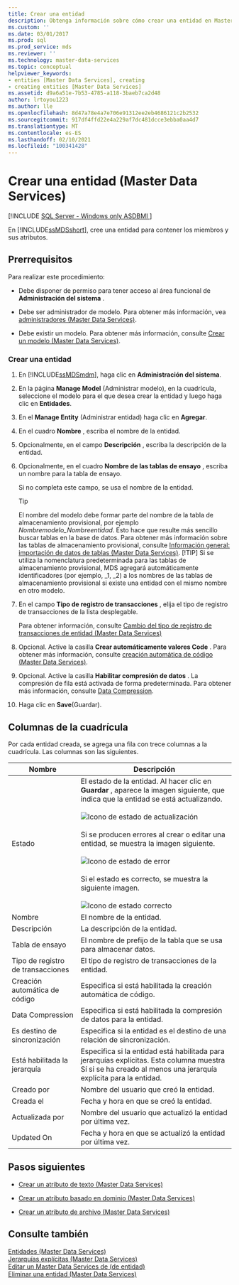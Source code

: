 ```yaml
---
title: Crear una entidad
description: Obtenga información sobre cómo crear una entidad en Master Data Services para contener miembros y sus atributos. Debe tener permisos para el área de administración del sistema.
ms.custom: ''
ms.date: 03/01/2017
ms.prod: sql
ms.prod_service: mds
ms.reviewer: ''
ms.technology: master-data-services
ms.topic: conceptual
helpviewer_keywords:
- entities [Master Data Services], creating
- creating entities [Master Data Services]
ms.assetid: d9a6a51e-7b53-4785-a118-3baeb7ca2d48
author: lrtoyou1223
ms.author: lle
ms.openlocfilehash: 8d47a78e4a7e706e91312ee2eb4686121c2b2532
ms.sourcegitcommit: 917df4ffd22e4a229af7dc481dcce3ebba0aa4d7
ms.translationtype: MT
ms.contentlocale: es-ES
ms.lasthandoff: 02/10/2021
ms.locfileid: "100341428"
---
```

# <a name="create-an-entity-master-data-services"></a>Crear una entidad (Master Data Services)

[!INCLUDE [SQL Server - Windows only ASDBMI  ](../includes/applies-to-version/sql-windows-only-asdbmi.md)]

  En [!INCLUDE[ssMDSshort](../includes/ssmdsshort-md.md)], cree una entidad para contener los miembros y sus atributos.  
  
## <a name="prerequisites"></a>Prerrequisitos  
 Para realizar este procedimiento:  
  
-   Debe disponer de permiso para tener acceso al área funcional de **Administración del sistema** .  
  
-   Debe ser administrador de modelo. Para obtener más información, vea [administradores &#40;Master Data Services&#41;](../master-data-services/administrators-master-data-services.md).  
  
-   Debe existir un modelo. Para obtener más información, consulte [Crear un modelo &#40;Master Data Services&#41;](../master-data-services/create-a-model-master-data-services.md).  
  
### <a name="to-create-an-entity"></a>Crear una entidad  
  
1.  En [!INCLUDE[ssMDSmdm](../includes/ssmdsmdm-md.md)], haga clic en **Administración del sistema**.  
  
2.  En la página **Manage Model** (Administrar modelo), en la cuadrícula, seleccione el modelo para el que desea crear la entidad y luego haga clic en **Entidades**.  
  
3.  En el **Manage Entity** (Administrar entidad) haga clic en **Agregar**.  
  
4.  En el cuadro **Nombre** , escriba el nombre de la entidad.  
  
5.  Opcionalmente, en el campo **Descripción** , escriba la descripción de la entidad.  
  
6.  Opcionalmente, en el cuadro **Nombre de las tablas de ensayo** , escriba un nombre para la tabla de ensayo.  
  
     Si no completa este campo, se usa el nombre de la entidad.  
  
    > [!TIP]  
    >  El nombre del modelo debe formar parte del nombre de la tabla de almacenamiento provisional, por ejemplo *Nombremodelo_Nombreentidad*. Esto hace que resulte más sencillo buscar tablas en la base de datos. Para obtener más información sobre las tablas de almacenamiento provisional, consulte [Información general: importación de datos de tablas &#40;Master Data Services&#41;](../master-data-services/overview-importing-data-from-tables-master-data-services.md).
    > [!TIP]
    > Si se utiliza la nomenclatura predeterminada para las tablas de almacenamiento provisional, MDS agregará automáticamente identificadores (por ejemplo, _1, _2) a los nombres de las tablas de almacenamiento provisional si existe una entidad con el mismo nombre en otro modelo.
  
7.  En el campo **Tipo de registro de transacciones** , elija el tipo de registro de transacciones de la lista desplegable.  
  
     Para obtener información, consulte [Cambio del tipo de registro de transacciones de entidad &#40;Master Data Services&#41;](../master-data-services/change-the-entity-transaction-log-type-master-data-services.md)  
  
8.  Opcional. Active la casilla **Crear automáticamente valores Code** . Para obtener más información, consulte [creación automática de código &#40;Master Data Services&#41;](../master-data-services/automatic-code-creation-master-data-services.md).  
  
9. Opcional. Active la casilla **Habilitar compresión de datos** . La compresión de fila está activada de forma predeterminada. Para obtener más información, consulte [Data Compression](../relational-databases/data-compression/data-compression.md).  
  
10. Haga clic en **Save**(Guardar).  
  
## <a name="grid-columns"></a>Columnas de la cuadrícula  
 Por cada entidad creada, se agrega una fila con trece columnas a la cuadrícula. Las columnas son las siguientes.  
  
|Nombre|Descripción|  
|----------|-----------------|  
|Estado|El estado de la entidad. Al hacer clic en **Guardar** , aparece la imagen siguiente, que indica que la entidad se está actualizando.<br /><br /> ![Icono de estado de actualización](../master-data-services/media/mds-statusicon-updating.png "Icono de estado de actualización")<br /><br /> Si se producen errores al crear o editar una entidad, se muestra la imagen siguiente.<br /><br /> ![Icono de estado de error](../master-data-services/media/mds-statusicon-error.png "Icono de estado de error")<br /><br /> Si el estado es correcto, se muestra la siguiente imagen.<br /><br /> ![Icono de estado correcto](../master-data-services/media/mds-statusicon-ok.png "Icono de estado correcto")|  
|Nombre|El nombre de la entidad.|  
|Descripción|La descripción de la entidad.|  
|Tabla de ensayo|El nombre de prefijo de la tabla que se usa para almacenar datos.|  
|Tipo de registro de transacciones|El tipo de registro de transacciones de la entidad.|  
|Creación automática de código|Especifica si está habilitada la creación automática de código.|  
|Data Compression|Especifica si está habilitada la compresión de datos para la entidad.|  
|Es destino de sincronización|Especifica si la entidad es el destino de una relación de sincronización.|  
|Está habilitada la jerarquía|Especifica si la entidad está habilitada para jerarquías explícitas. Esta columna muestra Sí si se ha creado al menos una jerarquía explícita para la entidad.|  
|Creado por|Nombre del usuario que creó la entidad.|  
|Creada el|Fecha y hora en que se creó la entidad.|  
|Actualizada por|Nombre del usuario que actualizó la entidad por última vez.|  
|Updated On|Fecha y hora en que se actualizó la entidad por última vez.|  
  
## <a name="next-steps"></a>Pasos siguientes  
  
-   [Crear un atributo de texto &#40;Master Data Services&#41;](../master-data-services/create-a-text-attribute-master-data-services.md)  
  
-   [Crear un atributo basado en dominio &#40;Master Data Services&#41;](../master-data-services/create-a-domain-based-attribute-master-data-services.md)  
  
-   [Crear un atributo de archivo &#40;Master Data Services&#41;](../master-data-services/create-a-file-attribute-master-data-services.md)  
  
## <a name="see-also"></a>Consulte también  
 [Entidades &#40;Master Data Services&#41;](../master-data-services/entities-master-data-services.md)   
 [Jerarquías explícitas &#40;Master Data Services&#41;](../master-data-services/explicit-hierarchies-master-data-services.md)   
 [Editar un Master Data Services de &#40;de entidad&#41;](../master-data-services/edit-an-entity-master-data-services.md)   
 [Eliminar una entidad &#40;Master Data Services&#41;](../master-data-services/delete-an-entity-master-data-services.md)  
  
  
